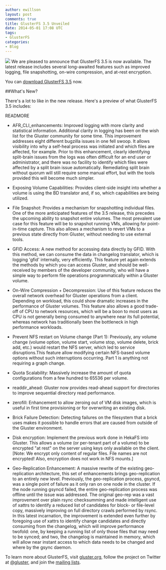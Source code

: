 ```yaml
---
author: ewillson
layout: post
comments: true
title: GlusterFS 3.5 Unveiled
date: 2014-05-01 17:08 UTC
tags:
- GlusterFS
categories:
- Blog
---
```

![](blog/gluster-ant.png)
We are pleased to announce that GlusterFS 3.5 is now available. The latest release includes several long-awaited features such as improved logging, file snapshotting, on-wire compression, and at-rest encryption.

You can [download GlusterFS 3.5](http://download.gluster.org/pub/gluster/glusterfs/) now.

##What's New?

There's a lot to like in the new release. Here's a preview of what GlusterFS 3.5 includes:

READMORE

+ AFR_CLI_enhancements: Improved logging with more clarity and statistical information. Additional clarity in logging has been on the wish list for the Gluster community for some time. This improvement addresses eight different bugzilla issues in one fell swoop. It allows visibility into why a self-heal process was initiated and which files are affected, for example. Prior to this enhancement, clearly identifying split-brain issues from the logs was often difficult for an end user or administrator, and there was no facility to identify which files were affected by a split brain issue automatically. Remediating split brain without quorum will still require some manual effort, but with the tools provided this will become much simpler. 

+ Exposing Volume Capabilities: Provides client-side insight into whether a volume is using the BD translator and, if so, which capabilities are being utilized.

+ File Snapshot: Provides a mechanism for snapshotting individual files. One of the more anticipated features of the 3.5 release, this precedes the upcoming ability to snapshot entire volumes. The most prevalent use case for this feature will be to snapshot running VMs, allowing for point-in-time capture. This also allows a mechanism to revert VMs to a previous state directly from Gluster, without needing to use external tools.

+ GFID Access: A new method for accessing data directly by GFID. With this method, we can consume the data in changelog translator, which is logging 'gfid' internally, very efficiently. This feature yet again extends the methods by which you can access Gluster, and should be well-received by members of the developer community, who will have a simple way to perform file operations programmatically within a Gluster volume. 

+ On-Wire Compression + Decompression: Use of this feature reduces the overall network overhead for Gluster operations from a client. Depending on workload, this could show dramatic increases in the performance of Gluster volumes. This feature also allows a good trade-off of CPU to network resources, which will be a boon to most users as CPU is not generally being consumed to anywhere near its full potential, whereas network has traditionally been the bottleneck in high performance workloads. 


+ Prevent NFS restart on Volume change (Part 1): Previously, any volume change (volume option, volume start, volume stop, volume delete, brick add, etc.) would restart the NFS server, which led to service disruptions.This feature allow modifying certain NFS-based volume options without such interruptions occurring. Part 1 is anything not requiring a graph change.

+ Quota Scalability: Massively increase the amount of quota configurations from a few hundred to 65536 per volume.

+ readdir_ahead: Gluster now provides read-ahead support for directories to improve sequential directory read performance.

+ zerofill: Enhancement to allow zeroing out of VM disk images, which is useful in first time provisioning or for overwriting an existing disk.

+ Brick Failure Detection: Detecting failures on the filesystem that a brick uses makes it possible to handle errors that are caused from outside of the Gluster environment.

+ Disk encryption: Implement the previous work done in HekaFS into Gluster. This allows a volume (or per-tenant part of a volume) to be encrypted "at rest" on the server using keys only available on the client. [Note: We encrypt only content of regular files. File names are not encrypted! Also, encryption does not work in NFS mounts.]

+ Geo-Replication Enhancement: A massive rewrite of the existing geo-replication architecture, this set of enhancements brings geo-replication to an entirely new level. Previously, the geo-replication process, gsyncd, was a single point of failure as it only ran on one node in the cluster. If the node running gsyncd failed, the entire geo-replication process was offline until the issue was addressed. The original geo-rep was a vast improvement over plain rsync checksumming and made intelligent use of xattrs to identify a reduced list of candidates for block- or file-level copy, massively improving on full directory crawls performed by rsync. In this latest incarnation, the improvement is extended even further by foregoing use of xattrs to identify change candidates and directly consuming from the changelog, which will improve performance twofold: one, by keeping a running list of only those files that may need to be synced; and two, the changelog is maintained in memory, which will allow near instant access to which data needs to be changed and where by the gsync daemon.

To learn more about GlusterFS, visit [gluster.org](http://www.gluster.org/), follow the project on Twitter at [@gluster](https://twitter.com/gluster), and join the [mailing lists](http://www.gluster.org/interact/mailinglists/). 

